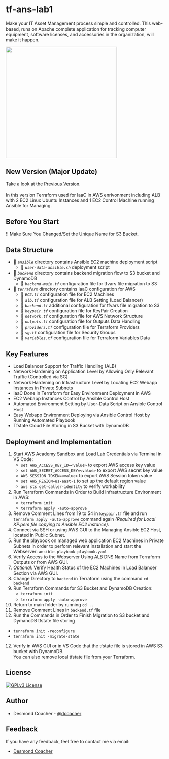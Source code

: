 # tf-ans-lab1
Make your IT Asset Management process simple and controlled. This web-based, runs on Apache complete application for tracking computer equipment, software licenses, and accessories in the organization, will make it happen.

<img src="https://static.vecteezy.com/system/resources/thumbnails/019/153/003/small_2x/3d-minimal-programming-icon-coding-screen-web-development-concept-laptop-with-a-coding-screen-and-a-coding-icon-3d-illustration-png.png" width="350" height="350" />

## New Version (Major Update)
Take a look at the [Previous Version](https://github.com/dcoacher/it-asset-management).<br><br>
In this version Terraform used for IaaC in AWS enrivonment including ALB with 2 EC2 Linux Ubuntu Instances and 1 EC2 Control Machine running Ansible for Managing.

## Before You Start
:bangbang: Make Sure You Changed/Set the Unique Name for S3 Bucket.

## Data Structure
- :file_folder: *`ansible`* directory contains Ansible EC2 machine deployment script
  - :page_facing_up: *`user-data-ansible.sh`* deployment script
- :file_folder: *`backend`* directory contains backend migration flow to S3 bucket and DynamoDB
  - :page_facing_up: *`backend-main.tf`* configuration file for tfvars file migration to S3
- :file_folder: *`terraform`* directory contains IaaC configuration for AWS
  - :page_facing_up: *`EC2.tf`* configuration file for EC2 Machines
  - :page_facing_up: *`alb.tf`* configuration file for ALB Setting (Load Balancer)
  - :page_facing_up: *`backend.tf`* additional configuration for tfvars file migration to S3
  - :page_facing_up: *`keypair.tf`* configuration file for KeyPair Creation
  - :page_facing_up: *`network.tf`* configuration file for AWS Network Structure
  - :page_facing_up: *`outputs.tf`* configuration file for Outputs Data Handling
  - :page_facing_up: *`providers.tf`* configuration file for Terraform Providers
  - :page_facing_up: *`sg.tf`* configuration file for Security Groups
  - :page_facing_up: *`variables.tf`* configuration file for Terraform Variables Data
 
## Key Features
- Load Balancer Support for Traffic Handling (ALB)
- Network Hardening on Application Level by Allowing Only Relevant Traffic (Controlled via SG)
- Network Hardening on Infrastructure Level by Locating EC2 Webapp Instances in Private Subnets
- IaaC Done in Terraform for Easy Environment Deployment in AWS
- EC2 Webapp Instances Control by Ansible Control Host
- Automated Environment Setting by User-Data Script on Ansible Control Host
- Easy Webapp Environment Deploying via Ansible Control Host by Running Automated Playbook
- Tfstate Cloud File Storing in S3 Bucket with DynamoDB

## Deployment and Implementation
1. Start AWS Academy Sandbox and Load Lab Credentials via Terminal in VS Code:
   - `set AWS_ACCESS_KEY_ID=<value>` to export AWS access key value
   - `set AWS_SECRET_ACCESS_KEY=<value>` to export AWS secret key value
   - `AWS_SESSION_TOKEN=<value>` to export AWS Session token value
   - `set AWS_REGION=us-east-1` to set up the default region value
   - `aws sts get-caller-identity` to verify workability
2. Run Terraform Commands in Order to Build Infrastructure Environment in AWS:
   - `terraform init`
   - `terraform apply -auto-approve`
3. Remove Comment Lines from 19 to 54 in `keypair.tf` file and run `terraform apply -auto-approve` command again *(Required for Local KP.pem file copying to Ansible EC2 instance)*.
4. Connect via SSH or using AWS GUI to the Managing Ansible EC2 Host, located in Public Subnet.
5. Run the playbook on managed web application EC2 Machines in Private Subnets in order to perform relevant installation and start the Webserver: `ansible-playbook playbook.yaml`
5. Verify Access to the Webserver Using ALB DNS Name from Terraform Outputs or from AWS GUI.
6. *Optional:* Verify Health Status of the EC2 Machines in Load Balancer Section via AWS GUI.
7. Change Directory to `backend` in Terraform using the command `cd backend`
8. Run Terraform Commands for S3 Bucket and DynamoDB Creation:
   - `terraform init`
   - `terraform apply -auto-approve`
9. Return to main folder by running `cd ..`
10. Remove Comment Lines in `backend.tf` file
11. Run the Commands in Order to Finish Migration to S3 bucket and DymanoDB tfstate file storing
  - `terraform init -reconfigure`
  - `terraform init -migrate-state`
12. Verify in AWS GUI or in VS Code that the tfstate file is stored in AWS S3 bucket with DynamoDB.<br>
You can also remove local tfstate file from your Terraform.

## License
[![GPLv3 License](https://img.shields.io/badge/License-GPL%20v3-yellow.svg)](https://github.com/dcoacher/tf-ans-lab1/blob/main/LICENSE)

## Author
- Desmond Coacher - [@dcoacher](https://github.com/dcoacher)

## Feedback
If you have any feedback, feel free to contact me via email: 
- [Desmond Coacher](mailto:dcoacher@outlook.com)
